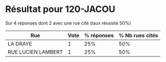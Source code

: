 # Résultat pour 120-JACOU

Sur 4 réponses dont 2 avec une rue cité (taux réussite 50%)

| Rue | Vote | % réponses | % Nb rues cités|
|-----|------|------------|----------------|
| LA DRAYE | 1 | 25% | 50%|
| RUE LUCIEN LAMBERT | 1 | 25% | 50%|
